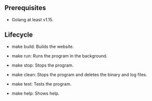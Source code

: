 ## Prerequisites

- Golang at least v1.15.

## Lifecycle

- make build: Builds the website.

- make run: Runs the program in the background.

- make stop: Stops the program.

- make clean: Stops the program and deletes the binary and log files.

- make test: Tests the program.

- make help: Shows help.